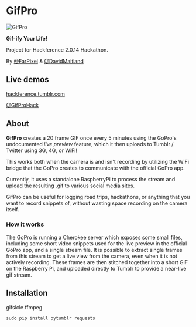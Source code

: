 # GifPro

![GifPro](http://josh.farrant.me/images/gifPro/gifPro.png "GifPro")

**Gif-ify Your Life!**

Project for Hackference 2.0.14 Hackathon.

By [@FarPixel](https://twitter.com/FarPixel) & [@DavidMaitland](https://twitter.com/DavidMaitland)

## Live demos
[hackference.tumblr.com](http://hackference.tumblr.com/)

[@GifProHack](https://twitter.com/GifProHack)

## About

**GifPro** creates a 20 frame GIF once every 5 minutes using the GoPro's undocumented *live preview* feature, which it then uploads to Tumblr / Twitter using 3G, 4G, or WiFi!

This works both when the camera is and isn't recording by utilizing the WiFi bridge that the GoPro creates to communicate with the official GoPro app.

Currently, it uses a standalone RaspberryPi to process the stream and upload the resulting .gif to various social media sites.

GifPro can be useful for logging road trips, hackathons, or anything that you want to record snippets of, without wasting space recording on the camera itself.

### How it works

The GoPro is running a Cherokee server which exposes some small files, including some short video snippets used for the live preview in the official GoPro app, and a single stream file. It is possible to extract single frames from this stream to get a live view from the camera, even when it is not actively recording. These frames are then stitched together into a short GIF on the Raspberry Pi, and uploaded directly to Tumblr to provide a near-live gif stream.

## Installation

gifsicle
ffmpeg

`sudo pip install pytumblr requests`
